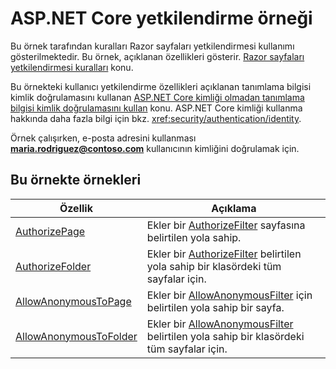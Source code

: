 # <a name="aspnet-core-authorization-sample"></a>ASP.NET Core yetkilendirme örneği

Bu örnek tarafından kuralları Razor sayfaları yetkilendirmesi kullanımı gösterilmektedir. Bu örnek, açıklanan özellikleri gösterir. [Razor sayfaları yetkilendirmesi kuralları](https://docs.microsoft.com/aspnet/core/security/authorization/razor-pages-authorization) konu.

Bu örnekteki kullanıcı yetkilendirme özellikleri açıklanan tanımlama bilgisi kimlik doğrulamasını kullanan [ASP.NET Core kimliği olmadan tanımlama bilgisi kimlik doğrulamasını kullan](https://docs.microsoft.com/aspnet/core/security/authentication/cookie) konu. ASP.NET Core kimliği kullanma hakkında daha fazla bilgi için bkz. <xref:security/authentication/identity>.

Örnek çalışırken, e-posta adresini kullanması **maria.rodriguez@contoso.com** kullanıcının kimliğini doğrulamak için.

## <a name="examples-in-this-sample"></a>Bu örnekte örnekleri

| Özellik | Açıklama |
| --- | --- |
| [AuthorizePage](https://docs.microsoft.com/dotnet/api/microsoft.extensions.dependencyinjection.pageconventioncollectionextensions.authorizepage) | Ekler bir [AuthorizeFilter](https://docs.microsoft.com/dotnet/api/microsoft.aspnetcore.mvc.authorization.authorizefilter) sayfasına belirtilen yola sahip. |
| [AuthorizeFolder](https://docs.microsoft.com/dotnet/api/microsoft.extensions.dependencyinjection.pageconventioncollectionextensions.authorizefolder) | Ekler bir [AuthorizeFilter](https://docs.microsoft.com/dotnet/api/microsoft.aspnetcore.mvc.authorization.authorizefilter) belirtilen yola sahip bir klasördeki tüm sayfalar için. |
| [AllowAnonymousToPage](https://docs.microsoft.com/dotnet/api/microsoft.extensions.dependencyinjection.pageconventioncollectionextensions.allowanonymoustopage) | Ekler bir [AllowAnonymousFilter](https://docs.microsoft.com/dotnet/api/microsoft.aspnetcore.mvc.authorization.allowanonymousfilter) için belirtilen yola sahip bir sayfa. |
| [AllowAnonymousToFolder](https://docs.microsoft.com/dotnet/api/microsoft.extensions.dependencyinjection.pageconventioncollectionextensions.allowanonymoustofolder) | Ekler bir [AllowAnonymousFilter](https://docs.microsoft.com/dotnet/api/microsoft.aspnetcore.mvc.authorization.allowanonymousfilter) belirtilen yola sahip bir klasördeki tüm sayfalar için. |
